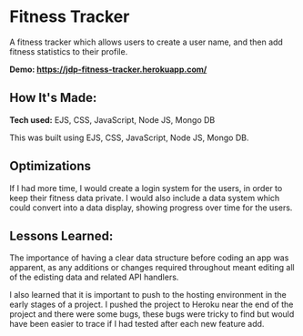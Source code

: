 # Fitness Tracker
A fitness tracker which allows users to create a user name, and then add fitness statistics to their profile.

**Demo: https://jdp-fitness-tracker.herokuapp.com/**


## How It's Made:

**Tech used:** EJS, CSS, JavaScript, Node JS, Mongo DB

This was built using EJS, CSS, JavaScript, Node JS, Mongo DB. 

## Optimizations

If I had more time, I would create a login system for the users, in order to keep their fitness data private. I would also include a data system which could convert into a data display, showing progress over time for the users. 

## Lessons Learned:

The importance of having a clear data structure before coding an app was apparent, as any additions or changes required throughout meant editing all of the edisting data and related API handlers. 

I also learned that it is important to push to the hosting environment in the early stages of a project. I pushed the project to Heroku near the end of the project and there were some bugs, these bugs were tricky to find but would have been easier to trace if I had tested after each new feature add.